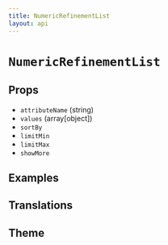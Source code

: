 ```yaml
---
title: NumericRefinementList
layout: api
---
```


# `NumericRefinementList`

## Props

- `attributeName` (string)
- `values` (array[object])
- `sortBy`
- `limitMin`
- `limitMax`
- `showMore`

## Examples

## Translations

## Theme
